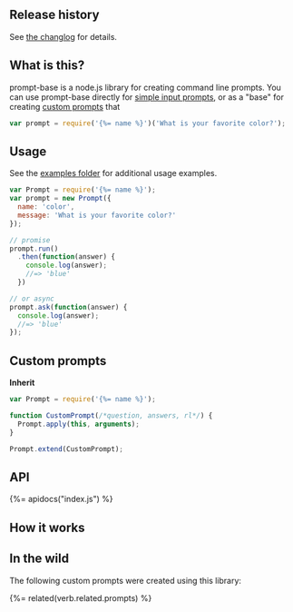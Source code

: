 ## Release history

See [the changlog](changelog.md) for details.

## What is this?

prompt-base is a node.js library for creating command line prompts. You can use prompt-base directly for [simple input prompts](), or as a "base" for creating [custom prompts]() that 

```js
var prompt = require('{%= name %}')('What is your favorite color?');
```

## Usage

See the [examples folder](./examples) for additional usage examples.

```js
var Prompt = require('{%= name %}');
var prompt = new Prompt({
  name: 'color',
  message: 'What is your favorite color?'
});

// promise
prompt.run()
  .then(function(answer) {
    console.log(answer);
    //=> 'blue'
  })

// or async
prompt.ask(function(answer) {
  console.log(answer);
  //=> 'blue'
});
```

## Custom prompts

**Inherit**

```js
var Prompt = require('{%= name %}');

function CustomPrompt(/*question, answers, rl*/) {
  Prompt.apply(this, arguments);
}

Prompt.extend(CustomPrompt);
```

## API
{%= apidocs("index.js") %}


## How it works





## In the wild

The following custom prompts were created using this library:

{%= related(verb.related.prompts) %}

[rl]: https://nodejs.org/api/readline.html#readline_rl_write_data_key
[resume]: https://nodejs.org/api/readline.html#readline_rl_resume
